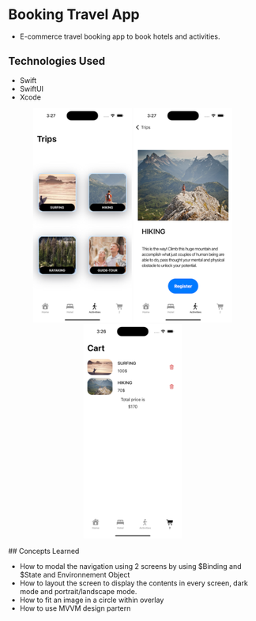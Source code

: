 #  Booking Travel App

- E-commerce travel booking app to book hotels and activities.

## Technologies Used
- Swift
- SwiftUI
- Xcode
<p align= "center">

<img src = "exploreheretripview.png" width="200">
<img src = "exploreheredetailview.png" width="200">
<img src = "exploreherecart.png" width="200">


</p>
## Concepts Learned

- How to modal the navigation using 2 screens by using $Binding and $State and Environnement Object
- How to layout the screen to display the contents in every screen, dark mode and portrait/landscape mode.
- How to fit an image in a circle within overlay 
- How to use MVVM design partern

